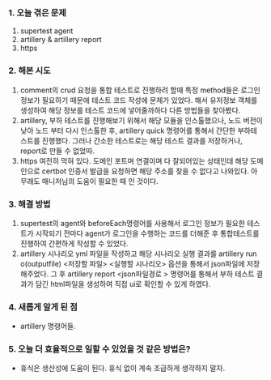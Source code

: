 
### **1. 오늘 겪은 문제**

1.  supertest agent
2. artillery & artillery report
3. https


### **2. 해본 시도**
1. comment의 crud 요청을 통합 테스트로 진행하려 할때 특정 method들은 로그인 정보가 필요하기 때문에 테스트 코드 작성에 문제가 있었다. 해서 유저정보 객체를 생성하여 해당 정보를 테스트 코드에 넣어줄까하다 다른 방법들을 찾아봤다.
2. artillery, 부하 테스트를 진행해보기 위해서 해당 모듈을 인스톨했으나, 노드 버전이 낮아 노드 부터 다시 인스톨한 후, artillery quick 명령어를 통해서 간단한 부하테스트를 진행했다. 그러나 간소한 테스트로는 해당 테스트 결과를 저장하거나, report로 만들 수 없었따.
3. https 여전히 막혀 있다. 도메인 포트며 연결이며 다 잘되어있는 상태인데 해당 도메인으로 certbot 인증서 발급을 요청하면 해당 주소를 찾을 수 없다고 나와있다. 아무래도 매니저님의 도움이 필요한 때 인 것이다.

### **3. 해결 방법**
1. supertest의 agent와 beforeEach명령어를 사용해서 로그인 정보가 필요한 테스트가 시작되기 전마다 agent가 로그인을 수행하는 코드를 더해준 후 통합테스트를 진행하여 간편하게 작성할 수 있었다.
2. artillery 시나리오 yml 파일을 작성하고 해당 시나리오 실행 결과를 artillery run o(outputfile) <저장할 파일> <실행할 시나리오> 옵션을 통해서  json파일에 저장해주었다. 그 후 artillery report <json파일경로 > 명령어를 통해서 부하 테스트 결과가 담긴 html파일을 생성하여 직접 ui로 확인할 수 있게 하였다.

### **4. 새롭게 알게 된 점**
-  artillery 명령어들.


### **5. 오늘 더 효율적으로 일할 수 있었을 것 같은 방법은?**
- 휴식은 생산성에 도움이 된다. 휴식 없이 계속 조급하게 생각하지 말자.
